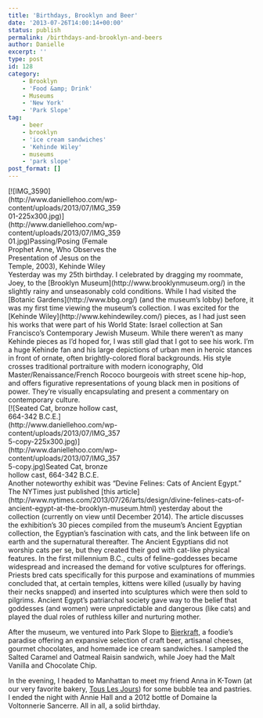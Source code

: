 ```yaml
---
title: 'Birthdays, Brooklyn and Beer'
date: '2013-07-26T14:00:14+00:00'
status: publish
permalink: /birthdays-and-brooklyn-and-beers
author: Danielle
excerpt: ''
type: post
id: 128
category:
    - Brooklyn
    - 'Food &amp; Drink'
    - Museums
    - 'New York'
    - 'Park Slope'
tag:
    - beer
    - brooklyn
    - 'ice cream sandwiches'
    - 'Kehinde Wiley'
    - museums
    - 'park slope'
post_format: []
---
```

<div class="wp-caption alignnone" id="attachment_146" style="width: 235px">[![IMG_3590](http://www.daniellehoo.com/wp-content/uploads/2013/07/IMG_35901-225x300.jpg)](http://www.daniellehoo.com/wp-content/uploads/2013/07/IMG_35901.jpg)Passing/Posing (Female Prophet Anne, Who Observes the Presentation of Jesus on the Temple, 2003), Kehinde Wiley

</div>Yesterday was my 25th birthday. I celebrated by dragging my roommate, Joey, to the [Brooklyn Museum](http://www.brooklynmuseum.org/) in the slightly rainy and unseasonably cold conditions. While I had visited the [Botanic Gardens](http://www.bbg.org/) (and the museum’s lobby) before, it was my first time viewing the museum’s collection. I was excited for the [Kehinde Wiley](http://www.kehindewiley.com/) pieces, as I had just seen his works that were part of his World State: Israel collection at San Francisco’s Contemporary Jewish Museum. While there weren’t as many Kehinde pieces as I’d hoped for, I was still glad that I got to see his work. I’m a huge Kehinde fan and his large depictions of urban men in heroic stances in front of ornate, often brightly-colored floral backgrounds. His style crosses traditional portraiture with modern iconography, Old Master/Renaissance/French Rococo bourgeois with street scene hip-hop, and offers figurative representations of young black men in positions of power. They’re visually encapsulating and present a commentary on contemporary culture.

<div class="wp-caption alignnone" id="attachment_148" style="width: 235px">[![Seated Cat, bronze hollow cast, 664-342 B.C.E.](http://www.daniellehoo.com/wp-content/uploads/2013/07/IMG_3575-copy-225x300.jpg)](http://www.daniellehoo.com/wp-content/uploads/2013/07/IMG_3575-copy.jpg)Seated Cat, bronze hollow cast, 664-342 B.C.E.

</div>Another noteworthy exhibit was “Devine Felines: Cats of Ancient Egypt.” The NYTimes just published [this article](http://www.nytimes.com/2013/07/26/arts/design/divine-felines-cats-of-ancient-egypt-at-the-brooklyn-museum.html) yesterday about the collection (currently on view until December 2014). The article discusses the exhibition’s 30 pieces compiled from the museum’s Ancient Egyptian collection, the Egyptian’s fascination with cats, and the link between life on earth and the supernatural thereafter. The Ancient Egyptians did not worship cats per se, but they created their god with cat-like physical features. In the first millennium B.C., cults of feline-goddesses became widespread and increased the demand for votive sculptures for offerings. Priests bred cats specifically for this purpose and examinations of mummies concluded that, at certain temples, kittens were killed (usually by having their necks snapped) and inserted into sculptures which were then sold to pilgrims. Ancient Egypt’s patriarchal society gave way to the belief that goddesses (and women) were unpredictable and dangerous (like cats) and played the dual roles of ruthless killer and nurturing mother.

After the museum, we ventured into Park Slope to [Bierkraft,](http://www.bierkraft.com/) a foodie’s paradise offering an expansive selection of craft beer, artisanal cheeses, gourmet chocolates, and homemade ice cream sandwiches. I sampled the Salted Caramel and Oatmeal Raisin sandwich, while Joey had the Malt Vanilla and Chocolate Chip.

In the evening, I headed to Manhattan to meet my friend Anna in K-Town (at our very favorite bakery, [Tous Les Jours](http://www.touslesjoursusa.com/)) for some bubble tea and pastries. I ended the night with Annie Hall and a 2012 bottle of Domaine la Voltonnerie Sancerre. All in all, a solid birthday.